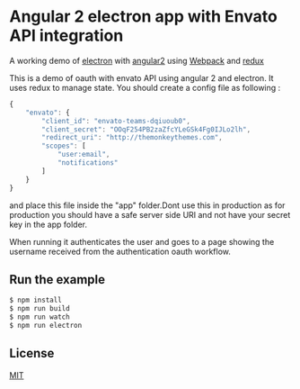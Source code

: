 # Angular 2 electron app with Envato API integration

A working demo of [electron] with [angular2] using [Webpack] and [redux]

This is a demo of oauth with envato API using angular 2 and electron. It uses redux to manage state. You should create a config file as following :

```javascript
{
    "envato": {
        "client_id": "envato-teams-dqiuoub0",
        "client_secret": "OOqF254PB2zaZfcYLeGSk4Fg0IJLo2lh",
        "redirect_uri": "http://themonkeythemes.com",
        "scopes": [
            "user:email",
            "notifications"
        ]
    }
}
```

and place this file inside the "app" folder.Dont use this in production as for production you should have a safe server side URI and not have your secret key in the app folder.  

When running it authenticates the user and goes to a page showing the username received from the authentication oauth workflow.

## Run the example

```bash
$ npm install
$ npm run build
$ npm run watch
$ npm run electron
```

## License

[MIT]

[Webpack]: http://webpack.github.io
[MIT]: http://markdalgleish.mit-license.org
[angular2]: http://angular.io
[electron]: http://electron.atom.io/
[redux]: https://github.com/reactjs/redux
